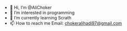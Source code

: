 - 👋 Hi, I’m @AliChoker
- 👀 I’m interested in programming
- 🌱 I’m currently learning Scrath
- 📫 How to reach me Email: chokeralihadi97@gmail.com

<!---
AliChoker/AliChoker is a ✨ special ✨ repository because its `README.md` (this file) appears on your GitHub profile.
You can click the Preview link to take a look at your changes.
--->
